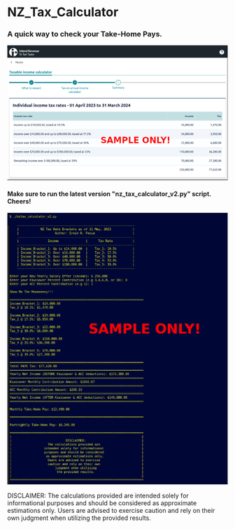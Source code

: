 # NZ_Tax_Calculator

### A quick way to check your Take-Home Pays.

![](img/ird_sample_paye.png)

#### Make sure to run the latest version "nz_tax_calculator_v2.py" script. Cheers! 

![](img/nz_tax_calculator_v2_py.png)

DISCLAIMER: The calculations provided are intended solely for informational purposes and should be considered as approximate estimations only. Users are advised to exercise caution and rely on their own judgment when utilizing the provided results. 
